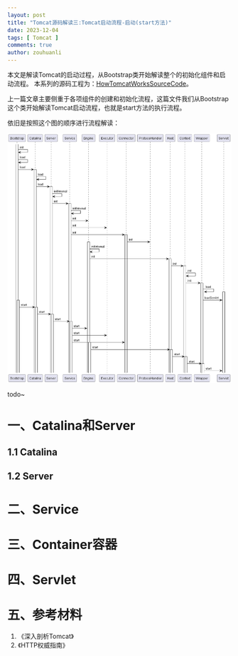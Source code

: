 ```yaml
---
layout: post
title: "Tomcat源码解读三:Tomcat启动流程-启动(start方法)"
date: 2023-12-04
tags: [ Tomcat ]
comments: true
author: zouhuanli
---
```


本文是解读Tomcat的启动过程，从Bootstrap类开始解读整个的初始化组件和启动流程。
本系列的源码工程为：[HowTomcatWorksSourceCode](https://github.com/zouhuanli/HowTomcatWorksSourceCode.git)。

上一篇文章主要侧重于各项组件的创建和初始化流程，这篇文件我们从Bootstrap这个类开始解读Tomcat启动流程，也就是start方法的执行流程。

依旧是按照这个图的顺序进行流程解读：

![Bootstrap_start-0](https://raw.githubusercontent.com/zouhuanli/zouhuanli.github.io/master/images/2023-11-23-tomcat_source_code_reading_1/Bootstrap_start-0.png)

todo~

# 一、Catalina和Server

## 1.1 Catalina




## 1.2 Server


# 二、Service

# 三、Container容器

# 四、Servlet

# 五、参考材料

1. 《深入剖析Tomcat》 <br>
2. 《HTTP权威指南》

